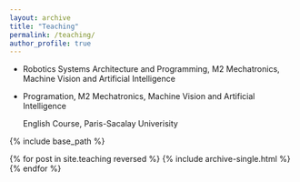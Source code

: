 ```yaml
---
layout: archive
title: "Teaching"
permalink: /teaching/
author_profile: true
---
```


* Robotics Systems Architecture and Programming, M2 Mechatronics, Machine Vision and Artificial Intelligence

* Programation, M2 Mechatronics, Machine Vision and Artificial Intelligence
  
  English Course, Paris-Sacalay Univerisity




{% include base_path %}

{% for post in site.teaching reversed %}
  {% include archive-single.html %}
{% endfor %}
